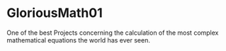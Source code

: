 # GloriousMath01
One of the best Projects concerning the calculation of the most complex mathematical equations the world has ever seen.
